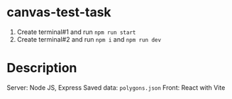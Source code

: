 # canvas-test-task

1. Create terminal#1 and run `npm run start`
2. Create terminal#2 and run `npm i` and `npm run dev`

# Description
Server: Node JS, Express
Saved data: `polygons.json`
Front: React with Vite